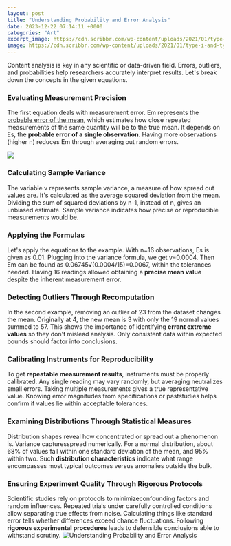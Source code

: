 ```yaml
---
layout: post
title: "Understanding Probability and Error Analysis"
date: 2023-12-22 07:14:11 +0000
categories: "Art"
excerpt_image: https://cdn.scribbr.com/wp-content/uploads/2021/01/type-i-and-type-ii-error.png
image: https://cdn.scribbr.com/wp-content/uploads/2021/01/type-i-and-type-ii-error.png
---
```


Content analysis is key in any scientific or data-driven field. Errors, outliers, and probabilities help researchers accurately interpret results. Let's break down the concepts in the given equations.
### Evaluating Measurement Precision
The first equation deals with measurement error. Em represents the [probable error of the mean](https://store.fi.io.vn/funny-chihuahuas-easter-day-bunny-eggs-easter-costume-womens-chihuahua-dog), which estimates how close repeated measurements of the same quantity will be to the true mean. It depends on Es, the **probable error of a single observation**. Having more observations (higher n) reduces Em through averaging out random errors. 

![](https://www.researchgate.net/profile/Carolyn-Ryan/publication/322567791/figure/fig1/AS:596454464815109@1519217234560/Evaluation-of-the-error-analysis-Data-from-controls-are-shown-in-blue-or-at-a-lower.png)
### Calculating Sample Variance
The variable v represents sample variance, a measure of how spread out values are. It's calculated as the average squared deviation from the mean. Dividing the sum of squared deviations by n-1, instead of n, gives an unbiased estimate. Sample variance indicates how precise or reproducible measurements would be.
### Applying the Formulas 
Let's apply the equations to the example. With n=16 observations, Es is given as 0.01. Plugging into the variance formula, we get v=0.0004. Then Em can be found as 0.06745√(0.0004/15)=0.0067, within the tolerances needed. Having 16 readings allowed obtaining a **precise mean value** despite the inherent measurement error.
### Detecting Outliers Through Recomputation 
In the second example, removing an outlier of 23 from the dataset changes the mean. Originally at 4, the new mean is 3 with only the 19 normal values summed to 57. This shows the importance of identifying **errant extreme values** so they don't mislead analysis. Only consistent data within expected bounds should factor into conclusions.
### Calibrating Instruments for Reproducibility  
To get **repeatable measurement results**, instruments must be properly calibrated. Any single reading may vary randomly, but averaging neutralizes small errors. Taking multiple measurements gives a true representative value. Knowing error magnitudes from specifications or paststudies helps confirm if values lie within acceptable tolerances.
### Examining Distributions Through Statistical Measures
Distribution shapes reveal how concentrated or spread out a phenomenon is. Variance capturesspread numerically. For a normal distribution, about 68% of values fall within one standard deviation of the mean, and 95% within two. Such **distribution characteristics** indicate what range encompasses most typical outcomes versus anomalies outside the bulk. 
### Ensuring Experiment Quality Through Rigorous Protocols  
Scientific studies rely on protocols to minimizeconfounding factors and random influences. Repeated trials under carefully controlled conditions allow separating true effects from noise. Calculating things like standard error tells whether differences exceed chance fluctuations. Following **rigorous experimental procedures** leads to defensible conclusions able to withstand scrutiny.
![Understanding Probability and Error Analysis](https://cdn.scribbr.com/wp-content/uploads/2021/01/type-i-and-type-ii-error.png)